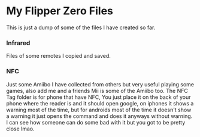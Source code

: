 <h1>My Flipper Zero Files</h1>
 <p>This is just a dump of some of the files I have created so far.</p>

<h3>Infrared</h3>
<p>Files of some remotes I copied and saved.</p>

<h3>NFC</h3>
<p>Just some Amiibo I have collected from others but very useful playing some games, also add me and a friends Mii is some of the Amiibo too. The NFC Tag folder is for phone that have NFC, You just place it on the back of your phone where the reader is and it should open google, on iphones it shows a warning most of the time, but for androids most of the time it doesn't show a warning it just opens the command and does it anyways without warning. I can see how someone can do some bad with it but you got to be pretty close lmao.</p>